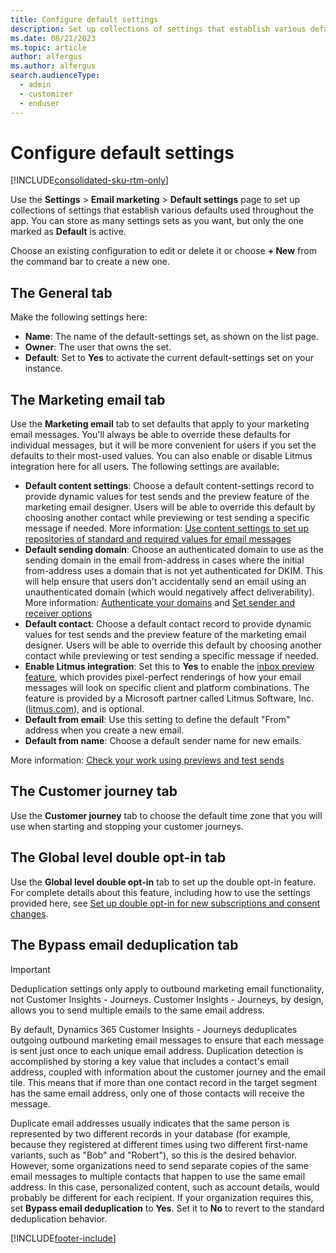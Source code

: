 ```yaml
---
title: Configure default settings
description: Set up collections of settings that establish various defaults used throughout the app, including for email marketing, customer journey timezone, double opt-in, and email deduplication during sending in Dynamics 365 Customer Insights - Journeys.
ms.date: 08/21/2023
ms.topic: article
author: alfergus
ms.author: alfergus
search.audienceType: 
  - admin
  - customizer
  - enduser
---
```


# Configure default settings

[!INCLUDE[consolidated-sku-rtm-only](../includes/consolidated-sku-rtm-only.md)]

Use the **Settings** > **Email marketing** > **Default settings** page to set up collections of settings that establish various defaults used throughout the app. You can store as many settings sets as you want, but only the one marked as **Default** is active.

Choose an existing configuration to edit or delete it or choose **+ New** from the command bar to create a new one.

## The General tab

Make the following settings here:

- **Name**: The name of the default-settings set, as shown on the list page.
- **Owner**: The user that owns the set.
- **Default**: Set to **Yes** to activate the current default-settings set on your instance.

## The Marketing email tab

Use the **Marketing email** tab to set defaults that apply to your marketing email messages. You'll always be able to override these defaults for individual messages, but it will be more convenient for users if you set the defaults to their most-used values. You can also enable or disable Litmus integration here for all users. The following settings are available:

- **Default content settings**: Choose a default content-settings record to provide dynamic values for test sends and the preview feature of the marketing email designer. Users will be able to override this default by choosing another contact while previewing or test sending a specific message if needed. More information: [Use content settings to set up repositories of standard and required values for email messages](dynamic-email-content.md#content-settings)
- **Default sending domain**: Choose an authenticated domain to use as the sending domain in the email from-address in cases where the initial from-address uses a domain that is not yet authenticated for DKIM. This will help ensure that users don't accidentally send an email using an unauthenticated domain (which would negatively affect deliverability). More information: [Authenticate your domains](mkt-settings-authenticate-domains.md) and [Set sender and receiver options](email-properties.md#send-receive-options)
- **Default contact**: Choose a default contact record to provide dynamic values for test sends and the preview feature of the marketing email designer. Users will be able to override this default by choosing another contact while previewing or test sending a specific message if needed.
- **Enable Litmus integration**: Set this to **Yes** to enable the  [inbox preview feature](email-preview.md#inbox-preview), which provides pixel-perfect renderings of how your email messages will look on specific client and platform combinations. The feature is provided by a Microsoft partner called Litmus Software, Inc. ([litmus.com](https://litmus.com/)), and is optional.
- **Default from email**: Use this setting to define the default "From" address when you create a new email.
- **Default from name**: Choose a default sender name for new emails.

More information: [Check your work using previews and test sends](email-preview.md)

## The Customer journey tab

Use the **Customer journey** tab to choose the default time zone that you will use when starting and stopping your customer journeys.

## The Global level double opt-in tab

Use the **Global level double opt-in** tab to set up the double opt-in feature. For complete details about this feature, including how to use the settings provided here, see [Set up double opt-in for new subscriptions and consent changes](double-opt-in.md).

## The Bypass email deduplication tab

> [!IMPORTANT]
> Deduplication settings only apply to outbound marketing email functionality, not Customer Insights - Journeys. Customer Insights - Journeys, by design, allows you to send multiple emails to the same email address.

By default, Dynamics 365 Customer Insights - Journeys deduplicates outgoing outbound marketing email messages to ensure that each message is sent just once to each unique email address. Duplication detection is accomplished by storing a key value that includes a contact's email address, coupled with information about the customer journey and the email tile. This means that if more than one contact record in the target segment has the same email address, only one of those contacts will receive the message.

Duplicate email addresses usually indicates that the same person is represented by two different records in your database (for example, because they registered at different times using two different first-name variants, such as "Bob" and "Robert"), so this is the desired behavior. However, some organizations need to send separate copies of the same email messages to multiple contacts that happen to use the same email address. In this case, personalized content, such as account details, would probably be different for each recipient. If your organization requires this, set **Bypass email deduplication** to **Yes**. Set it to **No** to revert to the standard deduplication behavior.

[!INCLUDE[footer-include](../includes/footer-banner.md)]
